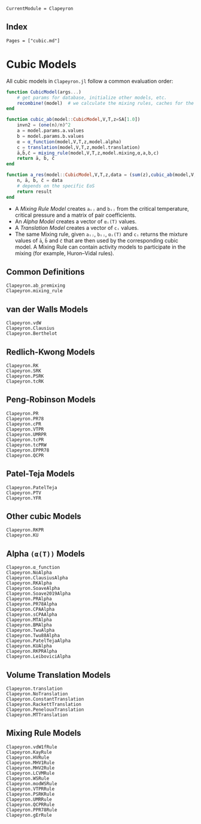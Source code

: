 ```@meta
CurrentModule = Clapeyron
```

## Index

```@index
Pages = ["cubic.md"]
```

# Cubic Models

All cubic models in `Clapeyron.jl` follow a common evaluation order:

```julia
function CubicModel(args...)
    # get params for database, initialize other models, etc.
    recombine!(model)  # we calculate the mixing rules, caches for the translation models if necessary, etc.
end

function cubic_ab(model::CubicModel,V,T,z=SA[1.0])
    invn2 = (one(n)/n)^2
    a = model.params.a.values
    b = model.params.b.values
    α = α_function(model,V,T,z,model.alpha)
    c = translation(model,V,T,z,model.translation)
    ā,b̄,c̄ = mixing_rule(model,V,T,z,model.mixing,α,a,b,c)
    return ā, b̄, c̄
end

function a_res(model::CubicModel,V,T,z,data = (sum(z),cubic_ab(model,V,T,z)))
    n, ā, b̄, c̄ = data
    # depends on the specific EoS
    return result
end
```

- A *Mixing Rule Model* creates `aᵢⱼ` and `bᵢⱼ` from the critical temperature, critical pressure and a matrix of pair coefficients.
- An *Alpha Model* creates a vector of `αᵢ(T)` values.
- A *Translation Model* creates a vector of `cᵢ` values.
- The same Mixing rule, given `aᵢⱼ`, `bᵢⱼ`, `αᵢ(T)` and `cᵢ` returns the mixture values of `ā`, `b̄` and `c̄` that are then used by the corresponding cubic model.
  A Mixing Rule can contain activity models to participate in the mixing (for example, Huron–Vidal rules).

## Common Definitions

```@docs
Clapeyron.ab_premixing
Clapeyron.mixing_rule
```

## van der Walls Models

```@docs
Clapeyron.vdW
Clapeyron.Clausius
Clapeyron.Berthelot
```

## Redlich-Kwong Models

```@docs
Clapeyron.RK
Clapeyron.SRK
Clapeyron.PSRK
Clapeyron.tcRK
```

## Peng-Robinson Models

```@docs
Clapeyron.PR
Clapeyron.PR78
Clapeyron.cPR
Clapeyron.VTPR
Clapeyron.UMRPR
Clapeyron.tcPR
Clapeyron.tcPRW
Clapeyron.EPPR78
Clapeyron.QCPR
```

## Patel-Teja Models

```@docs
Clapeyron.PatelTeja
Clapeyron.PTV
Clapeyron.YFR
```

## Other cubic Models

```@docs
Clapeyron.RKPR
Clapeyron.KU
```

## Alpha `(α(T))` Models

```@docs
Clapeyron.α_function
Clapeyron.NoAlpha
Clapeyron.ClausiusAlpha
Clapeyron.RKAlpha
Clapeyron.SoaveAlpha
Clapeyron.Soave2019Alpha
Clapeyron.PRAlpha
Clapeyron.PR78Alpha
Clapeyron.CPAAlpha
Clapeyron.sCPAAlpha
Clapeyron.MTAlpha
Clapeyron.BMAlpha
Clapeyron.TwuAlpha
Clapeyron.Twu88Alpha
Clapeyron.PatelTejaAlpha
Clapeyron.KUAlpha
Clapeyron.RKPRAlpha
Clapeyron.LeiboviciAlpha
```

## Volume Translation Models

```@docs
Clapeyron.translation
Clapeyron.NoTranslation
Clapeyron.ConstantTranslation
Clapeyron.RackettTranslation
Clapeyron.PenelouxTranslation
Clapeyron.MTTranslation
```

## Mixing Rule Models

```@docs
Clapeyron.vdW1fRule
Clapeyron.KayRule
Clapeyron.HVRule
Clapeyron.MHV1Rule
Clapeyron.MHV2Rule
Clapeyron.LCVMRule
Clapeyron.WSRule
Clapeyron.modWSRule
Clapeyron.VTPRRule
Clapeyron.PSRKRule
Clapeyron.UMRRule
Clapeyron.QCPRRule
Clapeyron.PPR78Rule
Clapeyron.gErRule
```
